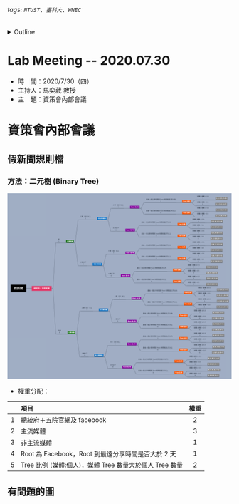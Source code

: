 ###### tags: `NTUST`、`臺科大`、`WNEC`
<details>
<summary>Outline</summary>

- [Lab Meeting -- 2020.07.30](#lab-meeting----20200730)
- [資策會內部會議](#資策會內部會議)
  - [假新聞規則檔](#假新聞規則檔)
    - [方法：二元樹 (Binary Tree)](#方法二元樹-binary-tree)
  - [有問題的圖](#有問題的圖)
</details>

# Lab Meeting -- 2020.07.30
- 時　間：2020/7/30（四）
- 主持人：馬奕葳 教授
- 主　題：資策會內部會議

# 資策會內部會議
## 假新聞規則檔
### 方法：二元樹 (Binary Tree)
<img src="https://github.com/ChiaYuSu/lab-meeting-minutes/blob/master/1090730(III)/rules_binary_tree.png" />

- 權重分配：

|       | 項目                                                    | 權重  |
| :---: | :------------------------------------------------------ | :---: |
|   1   | 總統府＋五院官網及 facebook                             |   2   |
|   2   | 主流媒體                                                |   3   |
|   3   | 非主流媒體                                              |   1   |
|   4   | Root 為 Facebook，Root 到最遠分享時間是否大於 2 天      |   1   |
|   5   | Tree 比例 (媒體:個人)，媒體 Tree 數量大於個人 Tree 數量 |   2   |

## 有問題的圖
